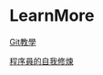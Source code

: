 # LearnMore
[Git教學](https://kingofamani.gitbooks.io/git-teach/content/index.html) 

[程序員的自我修煉](http://python.xiaoleilu.com/index.html)

